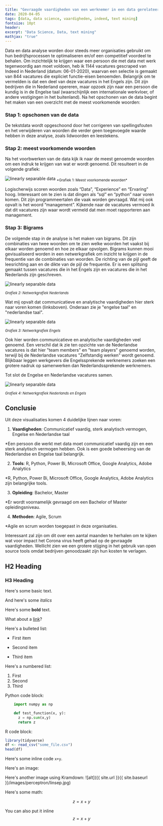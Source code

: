 ```yaml
---
title: "Gevraagde vaardigheden van een werknemer in een data gerelateerde functie"
date: 2020-04-05
tags: [data, data science, vaardigheden, indeed, text mining]
fontsize: 10pt
header:
excerpt: "Data Science, Data, text mining"
mathjax: "true"
---
```

Data en data analyse worden door steeds meer organisaties gebruikt om hun bedrijfsprocessen te optimaliseren en/of een competitief voordeel te behalen. Om inzichtelijk te krijgen waar een persoon die met data met werk tegenwoordig aan moet voldoen, heb ik 1144 vacatures gescraped van Indeed in Nederland (datum: 06-01-2020), waarvan een selectie is gemaakt van 844 vacatures die expliciet functie-eisen benoemden. Belangrijk om te vermelden is dat een deel van deze vacatures in het Engels zijn. Dit zijn bedrijven die in Nederland opereren, maar opzoek zijn naar een persoon die kundig is in de Engelse taal (waarschijnlijk een internationale werkvloer, of andere vestigingen in het buitenland). Na het opschonen van de data begint het maken van een overzicht met de meest voorkomende woorden:

### Stap 1: opschonen van de data
De tekstdata wordt opgeschoond door het corrigeren van spellingsfouten en het verwijderen van woorden die verder geen toegevoegde waarde hebben in deze analyse, zoals lidwoorden en leestekens. 

### Stap 2: meest voorkomende woorden
Na het voorbwerken van de data kijk ik naar de meest genoemde woorden om een indruk te krijgen van wat er wordt genoemd. Dit resulteert in de volgende grafiek:

<img src="{{ site.url }}{{ site.baseurl }}/images/Meeste_woorden.png" alt="linearly separable data">
<sub> *Grafiek 1: Meest voorkomende woorden* </sub>

Logischerwijs scoren woorden zoals “Data”, “Experience” en “Ervaring” hoog. Interessant om te zien is dat dingen als “sql” en “python” naar voren komen. Dit zijn programmeertalen die vaak worden gevraagd. Wat mij ook opvalt is het woord “management”. Kijkende naar de vacatures vermoed ik dat dit vacatures zijn waar wordt vermeld dat men moet rapporteren aan management. 

### Stap 3: Bigrams
De volgende stap in de analyse is het maken van bigrams. Dit zijn combinaties van twee woorden om te zien welke woorden het vaakst bij elkaar worden genoemd en hoe ze elkaar opvolgen. Bigrams kunnen mooi gevisualiseerd worden in een netwerkgrafiek om inzicht te krijgen in de frequentie van de combinaties van woorden. De richting van de pijl geeft de leesrichting aan en de dikte van de pijl de frequentie. Er is een splitsing gemaakt tussen vacatures die in het Engels zijn en vacatures die in het Nederlands zijn geschreven. 

<img src="{{ site.url }}{{ site.baseurl }}/images/netwerk NL.png" alt="linearly separable data">

<sub>*Grafiek 2: Netwerkgrafiek Nederlands* </sub>

Wat mij opvalt dat communicatieve en analytische vaardigheden hier sterk naar voren komen (linksboven). Onderaan zie je "engelse taal" en "nederlandse taal". 

<img src="{{ site.url }}{{ site.baseurl }}/images/Netwerk_ENG.png" alt="linearly separable data">

<sub> *Grafiek 3: Netwerkgrafiek Engels* </sub>

Ook hier worden communicatieve en analytische vaardigheden veel genoemd. Een verschil dat ik zie ten opzichte van de Nederlandse vacatures is dat hier "team members" en "team players" genoemd worden, terwijl bij de Nederlandse vacatures "Zelfstandig werken" wordt genoemd. Blijkbaar leggen werkgevers die Engelssprekende werknemers zoeken een grotere nadruk op samenwerken dan Nederlandssprekende werknemers.

Tot slot de Engelse en Nederlandse vacatures samen. 

<img src="{{ site.url }}{{ site.baseurl }}/images/netwerk.png" alt="linearly separable data">

<sub>*Grafiek 4: Netwerkgrafiek Nederlands en Engels* </sub>

## Conclusie
Uit deze visualisaties komen 4 duidelijke lijnen naar voren:

1. **Vaardigheden**: Communicatief vaardig, sterk analytisch vermogen, Engelse en Nederlandse taal

  *Een persoon die werkt met data moet communicatief vaardig zijn en een sterk analytisch vermogen hebben. Ook is een goede                beheersing van de Nederlandse en Engelse taal belangrijk. 

2. **Tools**: R, Python, Power Bi, Microsoft Office, Google Analytics, Adobe Analytics

  *R, Python, Power Bi, Microsoft Office, Google Analytics, Adobe Analytics zijn belangrijke tools.

3. **Opleiding**: Bachelor, Master

  *Er wordt voornamelijk gevraagd om een Bachelor of Master opleidingsniveau.

4. **Methoden**: Agile, Scrum

  *Agile en scrum worden toegepast in deze organisaties. 

Interessant zal zijn om dit over een aantal maanden te herhalen om te kijken wat voor impact het Corona virus heeft gehad op de gevraagde vaardigheden. Wellicht zien we een grotere stijging in het gebruik van open source tools omdat bedrijven genoodzaakt zijn hun kosten te verlagen. 












## H2 Heading

### H3 Heading

Here's some basic text.

And here's some *italics*

Here's some **bold** text.

What about a [link](https://github.com/dataoptimal)?


Here's a bulleted list:
* First item
+ Second item
- Third item

Here's a numbered list:
1. First
2. Second
3. Third

Python code block:
```python
    import numpy as np

    def test_function(x, y):
      z = np.sum(x,y)
      return z
```

R code block:
```r
library(tidyverse)
df <- read_csv("some_file.csv")
head(df)
```

Here's some inline code `x+y`.

Here's an image:

Here's another image using Kramdown:
![alt]({{ site.url }}{{ site.baseurl }}/images/perceptron/linsep.jpg)

Here's some math:

$$z=x+y$$

You can also put it inline $$z=x+y$$

